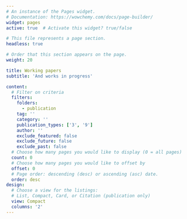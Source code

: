 ```yaml
---
# An instance of the Pages widget.
# Documentation: https://wowchemy.com/docs/page-builder/
widget: pages
active: true  # Activate this widget? true/false

# This file represents a page section.
headless: true

# Order that this section appears on the page.
weight: 20

title: Working papers
subtitle: 'And works in progress'

content:
  # Filter on criteria
  filters:
    folders:
      - publication
    tag: ''
    category: ''
    publication_types: ['3', '9']
    author: ''
    exclude_featured: false
    exclude_future: false
    exclude_past: false
  # Choose how many pages you would like to display (0 = all pages)
  count: 0
  # Choose how many pages you would like to offset by
  offset: 0
  # Page order: descending (desc) or ascending (asc) date.
  order: desc
design:
  # Choose a view for the listings:
  # List, Compact, Card, or Citation (publication only)
  view: Compact
  columns: '2'
---
```



